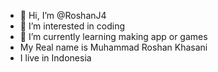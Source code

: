 - 👋 Hi, I’m @RoshanJ4
- 👀 I’m interested in coding
- 🌱 I’m currently learning making app or games
- My Real name is Muhammad Roshan Khasani
- I live in Indonesia
<!---
RoshanJ4/RoshanJ4 is a ✨ special ✨ repository because its `README.md` (this file) appears on your GitHub profile.
You can click the Preview link to take a look at your changes.
--->
